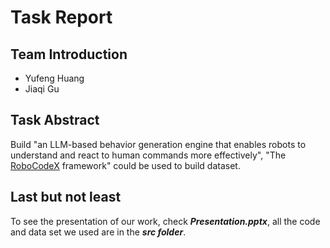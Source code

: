 # Task Report

## Team Introduction

- Yufeng Huang
- Jiaqi Gu



## Task Abstract

Build "an LLM-based behavior generation engine that enables robots to understand and react to human commands more effectively", "The [RoboCodeX](https://arxiv.org/abs/2402.16117) framework" could be used to build dataset.



## Last but not least

To see the presentation of our work, check ***Presentation.pptx***, all the code and data set we used are in the ***src folder***.